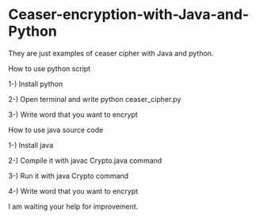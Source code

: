 # Ceaser-encryption-with-Java-and-Python
They are just examples of ceaser cipher with Java and python.


How to use python script


1-) Install python


2-) Open terminal and write python ceaser_cipher.py



3-) Write word that you want to encrypt




How to use java source code


1-) Install java 


2-) Compile it with javac Crypto.java command


3-) Run it with java Crypto command 


4-) Write word that you want to encrypt 




I am waiting your help for improvement.
